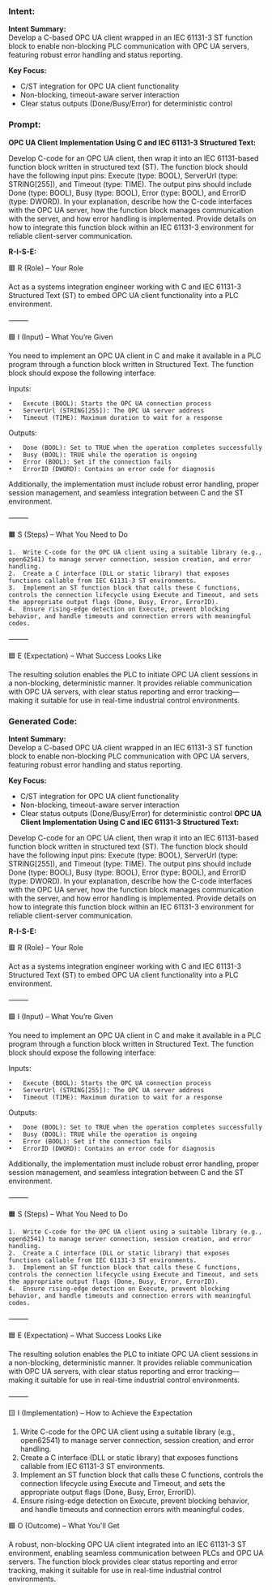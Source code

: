 ### Intent:
**Intent Summary:**  
Develop a C-based OPC UA client wrapped in an IEC 61131-3 ST function block to enable non-blocking PLC communication with OPC UA servers, featuring robust error handling and status reporting.  

**Key Focus:**  
- C/ST integration for OPC UA client functionality  
- Non-blocking, timeout-aware server interaction  
- Clear status outputs (Done/Busy/Error) for deterministic control

### Prompt:
**OPC UA Client Implementation Using C and IEC 61131-3 Structured Text:**

Develop C-code for an OPC UA client, then wrap it into an IEC 61131-based function block written in structured text (ST). The function block should have the following input pins: Execute (type: BOOL), ServerUrl (type: STRING[255]), and Timeout (type: TIME). The output pins should include Done (type: BOOL), Busy (type: BOOL), Error (type: BOOL), and ErrorID (type: DWORD). In your explanation, describe how the C-code interfaces with the OPC UA server, how the function block manages communication with the server, and how error handling is implemented. Provide details on how to integrate this function block within an IEC 61131-3 environment for reliable client-server communication.

**R-I-S-E:**

🟥 R (Role) – Your Role

Act as a systems integration engineer working with C and IEC 61131-3 Structured Text (ST) to embed OPC UA client functionality into a PLC environment.

⸻

🟩 I (Input) – What You’re Given

You need to implement an OPC UA client in C and make it available in a PLC program through a function block written in Structured Text. The function block should expose the following interface:

Inputs:

	•	Execute (BOOL): Starts the OPC UA connection process
	•	ServerUrl (STRING[255]): The OPC UA server address
	•	Timeout (TIME): Maximum duration to wait for a response

Outputs:

	•	Done (BOOL): Set to TRUE when the operation completes successfully
	•	Busy (BOOL): TRUE while the operation is ongoing
	•	Error (BOOL): Set if the connection fails
	•	ErrorID (DWORD): Contains an error code for diagnosis

Additionally, the implementation must include robust error handling, proper session management, and seamless integration between C and the ST environment.

⸻

🟧 S (Steps) – What You Need to Do

	1.	Write C-code for the OPC UA client using a suitable library (e.g., open62541) to manage server connection, session creation, and error handling.
	2.	Create a C interface (DLL or static library) that exposes functions callable from IEC 61131-3 ST environments.
	3.	Implement an ST function block that calls these C functions, controls the connection lifecycle using Execute and Timeout, and sets the appropriate output flags (Done, Busy, Error, ErrorID).
	4.	Ensure rising-edge detection on Execute, prevent blocking behavior, and handle timeouts and connection errors with meaningful codes.

⸻

🟦 E (Expectation) – What Success Looks Like

The resulting solution enables the PLC to initiate OPC UA client sessions in a non-blocking, deterministic manner. It provides reliable communication with OPC UA servers, with clear status reporting and error tracking—making it suitable for use in real-time industrial control environments.

### Generated Code:
**Intent Summary:**  
Develop a C-based OPC UA client wrapped in an IEC 61131-3 ST function block to enable non-blocking PLC communication with OPC UA servers, featuring robust error handling and status reporting.  

**Key Focus:**  
- C/ST integration for OPC UA client functionality  
- Non-blocking, timeout-aware server interaction  
- Clear status outputs (Done/Busy/Error) for deterministic control
**OPC UA Client Implementation Using C and IEC 61131-3 Structured Text:**

Develop C-code for an OPC UA client, then wrap it into an IEC 61131-based function block written in structured text (ST). The function block should have the following input pins: Execute (type: BOOL), ServerUrl (type: STRING[255]), and Timeout (type: TIME). The output pins should include Done (type: BOOL), Busy (type: BOOL), Error (type: BOOL), and ErrorID (type: DWORD). In your explanation, describe how the C-code interfaces with the OPC UA server, how the function block manages communication with the server, and how error handling is implemented. Provide details on how to integrate this function block within an IEC 61131-3 environment for reliable client-server communication.

**R-I-S-E:**

🟥 R (Role) – Your Role

Act as a systems integration engineer working with C and IEC 61131-3 Structured Text (ST) to embed OPC UA client functionality into a PLC environment.

⸻

🟩 I (Input) – What You’re Given

You need to implement an OPC UA client in C and make it available in a PLC program through a function block written in Structured Text. The function block should expose the following interface:

Inputs:

	•	Execute (BOOL): Starts the OPC UA connection process
	•	ServerUrl (STRING[255]): The OPC UA server address
	•	Timeout (TIME): Maximum duration to wait for a response

Outputs:

	•	Done (BOOL): Set to TRUE when the operation completes successfully
	•	Busy (BOOL): TRUE while the operation is ongoing
	•	Error (BOOL): Set if the connection fails
	•	ErrorID (DWORD): Contains an error code for diagnosis

Additionally, the implementation must include robust error handling, proper session management, and seamless integration between C and the ST environment.

⸻

🟧 S (Steps) – What You Need to Do

	1.	Write C-code for the OPC UA client using a suitable library (e.g., open62541) to manage server connection, session creation, and error handling.
	2.	Create a C interface (DLL or static library) that exposes functions callable from IEC 61131-3 ST environments.
	3.	Implement an ST function block that calls these C functions, controls the connection lifecycle using Execute and Timeout, and sets the appropriate output flags (Done, Busy, Error, ErrorID).
	4.	Ensure rising-edge detection on Execute, prevent blocking behavior, and handle timeouts and connection errors with meaningful codes.

⸻

🟦 E (Expectation) – What Success Looks Like

The resulting solution enables the PLC to initiate OPC UA client sessions in a non-blocking, deterministic manner. It provides reliable communication with OPC UA servers, with clear status reporting and error tracking—making it suitable for use in real-time industrial control environments.

⸻

🟨 I (Implementation) – How to Achieve the Expectation

1.	Write C-code for the OPC UA client using a suitable library (e.g., open62541) to manage server connection, session creation, and error handling.
2.	Create a C interface (DLL or static library) that exposes functions callable from IEC 61131-3 ST environments.
3.	Implement an ST function block that calls these C functions, controls the connection lifecycle using Execute and Timeout, and sets the appropriate output flags (Done, Busy, Error, ErrorID).
4.	Ensure rising-edge detection on Execute, prevent blocking behavior, and handle timeouts and connection errors with meaningful codes.

🟩 O (Outcome) – What You'll Get

A robust, non-blocking OPC UA client integrated into an IEC 61131-3 ST environment, enabling seamless communication between PLCs and OPC UA servers. The function block provides clear status reporting and error tracking, making it suitable for use in real-time industrial control environments.
